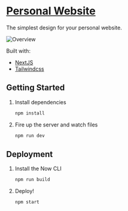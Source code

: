 # [Personal Website](https://james-ming.vercel.app/)

The simplest design for your personal website.

![Overview](https://github.com/mingcnjs/james-ming/assets/45022206/fb69c7fa-b424-49c9-9b35-8efe02a27308)


Built with:

- [NextJS](https://nextjs.org/)
- [Tailwindcss](https://tailwindcss.com/)

## Getting Started

1. Install dependencies

   ```bash
   npm install
   ```

2. Fire up the server and watch files

   ```bash
   npm run dev
   ```

## Deployment

1. Install the Now CLI

   ```bash
   npm run build
   ```

2. Deploy!

   ```bash
   npm start
   ```
